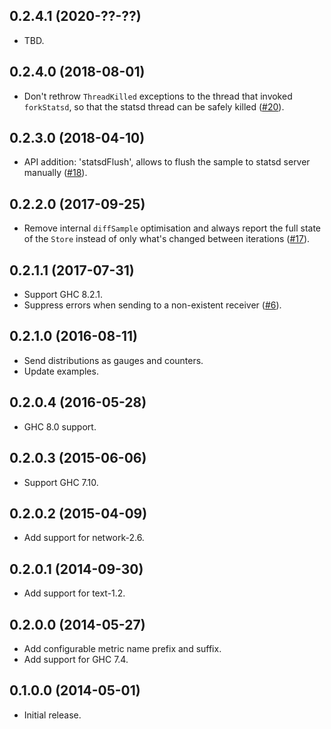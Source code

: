 ## 0.2.4.1 (2020-??-??)

 * TBD.

## 0.2.4.0 (2018-08-01)

* Don't rethrow `ThreadKilled` exceptions to the thread that invoked
  `forkStatsd`, so that the statsd thread can be safely killed
  ([#20](https://github.com/tibbe/ekg-statsd/pull/20)).

## 0.2.3.0 (2018-04-10)

 * API addition: 'statsdFlush', allows to flush the sample to statsd
   server manually
   ([#18](https://github.com/tibbe/ekg-statsd/pull/18)).

## 0.2.2.0 (2017-09-25)

 * Remove internal `diffSample` optimisation and always report the
   full state of the `Store` instead of only what's changed between
   iterations ([#17](https://github.com/tibbe/ekg-statsd/pull/17)).

## 0.2.1.1 (2017-07-31)

 * Support GHC 8.2.1.
 * Suppress errors when sending to a non-existent receiver
   ([#6](https://github.com/tibbe/ekg-statsd/pull/6)).

## 0.2.1.0 (2016-08-11)

 * Send distributions as gauges and counters.
 * Update examples.

## 0.2.0.4 (2016-05-28)

 * GHC 8.0 support.

## 0.2.0.3 (2015-06-06)

 * Support GHC 7.10.

## 0.2.0.2 (2015-04-09)

 * Add support for network-2.6.

## 0.2.0.1 (2014-09-30)

 * Add support for text-1.2.

## 0.2.0.0 (2014-05-27)

 * Add configurable metric name prefix and suffix.
 * Add support for GHC 7.4.

## 0.1.0.0 (2014-05-01)

 * Initial release.
